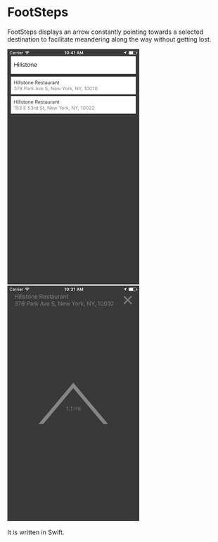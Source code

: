 # FootSteps

FootSteps displays an arrow constantly pointing towards a selected
destination to facilitate meandering along the way without getting lost.

![Screenshot](readme/home-screenshot.png)
![Screenshot](readme/navigator-screenshot.png)

It is written in Swift.
